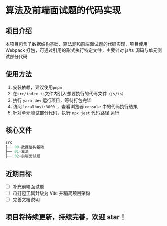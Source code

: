 # 算法及前端面试题的代码实现

## 项目介绍

本项目包含了数据结构基础、算法题和前端面试题的代码实现，项目使用 Webpack 打包，可通过引用的形式执行特定文件，主要针对 js/ts 源码与单元测试部分代码

## 使用方法

1. 安装依赖，建议使用`pnpm`
2. 在`src/index.ts`文件内引入想要执行的代码文件`（js/ts）`
3. 执行 `yarn dev` 运行项目，等待打包完毕
4. 访问 `localhost:3000 `，查看浏览器 `console` 中的代码执行结果
5. 针对单元测试部分代码，执行 `npx jest` 代码路径 运行

## 核心文件

```js
src
├── 00-数据结构基础
├── 01-算法
├── 02-前端面试题
```

## 近期目标

- [ ] 补充前端面试题
- [ ] 将打包工具升级为 Vite 并精简项目架构
- [ ] 完善文档说明

## 项目将持续更新，持续完善，欢迎 star！